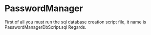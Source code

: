 # PasswordManager
First of all you must run the sql database creation script file, it name is PasswordManagerDbScript.sql
Regards.
